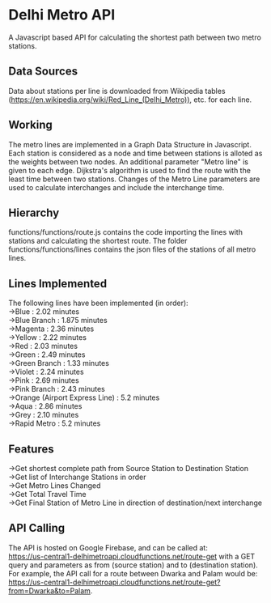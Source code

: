 # Delhi Metro API
A Javascript based API for calculating the shortest path between two metro stations.

## Data Sources
Data about stations per line is downloaded from Wikipedia tables (https://en.wikipedia.org/wiki/Red_Line_(Delhi_Metro)), etc. for each line.

## Working
The metro lines are implemented in a Graph Data Structure in Javascript. 
Each station is considered as a node and time between stations is alloted as the weights between two nodes. 
An additional parameter "Metro line" is given to each edge. 
Dijkstra's algorithm is used to find the route with the least time between two stations. 
Changes of the Metro Line parameters are used to calculate interchanges and include the interchange time.

## Hierarchy
functions/functions/route.js contains the code importing the lines with stations and calculating the shortest route. The folder functions/functions/lines contains the json files of the stations of all metro lines.

## Lines Implemented
The following lines have been implemented (in order):</br>
  ->Blue : 2.02 minutes</br>
  ->Blue Branch : 1.875 minutes</br>
  ->Magenta : 2.36 minutes</br>
  ->Yellow : 2.22 minutes</br>
  ->Red : 2.03 minutes</br>
  ->Green : 2.49 minutes</br>
  ->Green Branch : 1.33 minutes</br>
  ->Violet : 2.24 minutes</br>
  ->Pink : 2.69 minutes</br>
  ->Pink Branch : 2.43 minutes</br>
  ->Orange (Airport Express Line) : 5.2 minutes</br>
  ->Aqua : 2.86 minutes</br>
  ->Grey : 2.10 minutes</br>
  ->Rapid Metro : 5.2 minutes</br>
## Features
  ->Get shortest complete path from Source Station to Destination Station</br>
  ->Get list of Interchange Stations in order</br>
  ->Get Metro Lines Changed</br>
  ->Get Total Travel Time</br>
  ->Get Final Station of Metro Line in direction of destination/next interchange</br>
 
 ## API Calling
  The API is hosted on Google Firebase, and can be called at:</br>
  https://us-central1-delhimetroapi.cloudfunctions.net/route-get
  with a GET query and parameters as from (source station) and to (destination station).</br>
  For example, the API call for a route between Dwarka and Palam would be: https://us-central1-delhimetroapi.cloudfunctions.net/route-get?from=Dwarka&to=Palam.
